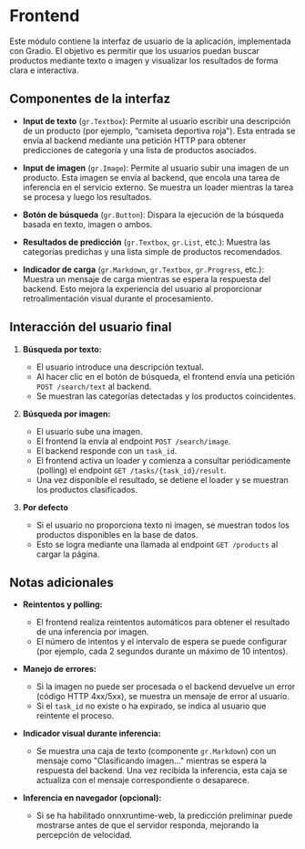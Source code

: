 # Frontend

Este módulo contiene la interfaz de usuario de la aplicación, implementada con Gradio. El objetivo es permitir que los usuarios puedan buscar productos mediante texto o imagen y visualizar los resultados de forma clara e interactiva.

## Componentes de la interfaz

- **Input de texto** (`gr.Textbox`): Permite al usuario escribir una descripción de un producto (por ejemplo, “camiseta deportiva roja”). Esta entrada se envía al backend mediante una petición HTTP para obtener predicciones de categoría y una lista de productos asociados.

- **Input de imagen** (`gr.Image`): Permite al usuario subir una imagen de un producto. Esta imagen se envía al backend, que encola una tarea de inferencia en el servicio externo. Se muestra un loader mientras la tarea se procesa y luego los resultados.

- **Botón de búsqueda** (`gr.Button`): Dispara la ejecución de la búsqueda basada en texto, imagen o ambos.

- **Resultados de predicción** (`gr.Textbox`, `gr.List`, etc.): Muestra las categorías predichas y una lista simple de productos recomendados.

- **Indicador de carga** (`gr.Markdown`, `gr.Textbox`, `gr.Progress`, etc.): Muestra un mensaje de carga mientras se espera la respuesta del backend. Esto mejora la experiencia del usuario al proporcionar retroalimentación visual durante el procesamiento.

## Interacción del usuario final

1. **Búsqueda por texto:**
   - El usuario introduce una descripción textual.
   - Al hacer clic en el botón de búsqueda, el frontend envía una petición `POST /search/text` al backend.
   - Se muestran las categorías detectadas y los productos coincidentes.

2. **Búsqueda por imagen:**
   - El usuario sube una imagen.
   - El frontend la envía al endpoint `POST /search/image`.
   - El backend responde con un `task_id`.
   - El frontend activa un loader y comienza a consultar periódicamente (polling) el endpoint `GET /tasks/{task_id}/result`.
   - Una vez disponible el resultado, se detiene el loader y se muestran los productos clasificados.

3. **Por defecto**
    - Si el usuario no proporciona texto ni imagen, se muestran todos los productos disponibles en la base de datos.
   - Esto se logra mediante una llamada al endpoint `GET /products` al cargar la página.

## Notas adicionales

- **Reintentos y polling:**
  - El frontend realiza reintentos automáticos para obtener el resultado de una inferencia por imagen.
  - El número de intentos y el intervalo de espera se puede configurar (por ejemplo, cada 2 segundos durante un máximo de 10 intentos).

- **Manejo de errores:**
  - Si la imagen no puede ser procesada o el backend devuelve un error (código HTTP 4xx/5xx), se muestra un mensaje de error al usuario.
  - Si el `task_id` no existe o ha expirado, se indica al usuario que reintente el proceso.

- **Indicador visual durante inferencia:**
    - Se muestra una caja de texto (componente `gr.Markdown`) con un mensaje como "Clasificando imagen..." mientras se espera la respuesta del backend. Una vez recibida la inferencia, esta caja se actualiza con el mensaje correspondiente o desaparece.

- **Inferencia en navegador (opcional):**
  - Si se ha habilitado onnxruntime-web, la predicción preliminar puede mostrarse antes de que el servidor responda, mejorando la percepción de velocidad.